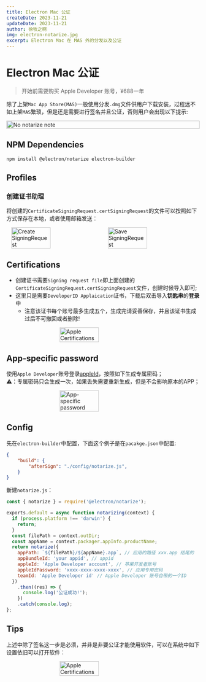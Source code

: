 ```yaml
---
title: Electron Mac 公证
createDate: 2023-11-21
updateDate: 2023-11-21
author: 徐牧之啊
img: electron-notarize.jpg
excerpt: Electron Mac 在 MAS 外的分发以及公证
---
```


# Electron Mac 公证

> 开始前需要购买 Apple Developer 账号，¥688一年

除了上架`Mac App Store(MAS)`一般使用分发`.dmg`文件供用户下载安装，过程远不如上架`MAS`繁琐，但是还是需要进行签名并且公证，否则用户会出现以下提示:
<div style="display: flex;flex-wrap: wrap;justify-content: space-around;width:100%">
<img src="https://moki-blog.oss-cn-chengdu.aliyuncs.com/moki-note/image-20240822231345283.png" alt="No notarize note" width="100%"/>
</div>

## NPM Dependencies

`npm install @electron/notarize electron-builder`

## Profiles
### 创建证书助理
将创建的`CertificateSigningRequest.certSigningRequest`的文件可以按照如下方式保存在本地，或者使用邮箱发送：
<div style="display: flex;flex-wrap: wrap;justify-content: space-around;width:100%">
<img src="https://moki-blog.oss-cn-chengdu.aliyuncs.com/moki-note/image-20240822185425314.png" width="45%" alt="Create SigningRequest">
<img src="https://moki-blog.oss-cn-chengdu.aliyuncs.com/moki-note/image-20240822185523593.png" width="45%" alt="Save SigningRequest">
</div>

## Certifications
+ 创建证书需要`Signing request file`即上面创建的`CertificateSigningRequest.certSigningRequest`文件，创建时候导入即可;
+ 这里只是需要`DeveloperID Applaication`证书，下载后双击导入**钥匙串**的**登录**中
  + 注意该证书每个账号最多生成五个，生成完请妥善保存，并且该证书生成过后不可撤回或者删除!
<div style="display: flex;flex-wrap: wrap;justify-content: space-around;width:100%">
<img src="https://moki-blog.oss-cn-chengdu.aliyuncs.com/moki-note/image-20240822232508616.png" width="45%" alt="Apple Certifications"/>
</div>

## App-specific password

使用`Apple Developer`账号登录[appleId](https://appleid.apple.com/account/manage)，按照如下生成专属密码；
<br/>
⚠️：专属密码只会生成一次，如果丢失需要重新生成，但是不会影响原本的APP；

<div style="display: flex;flex-wrap: wrap;justify-content: space-around;width:100%">
<img src="https://moki-blog.oss-cn-chengdu.aliyuncs.com/moki-note/image-20240822233339150.png" width="45%" alt="App-specific password"/>
</div>

## Config
先在`electron-builder`中配置，下面这个例子是在`pacakge.json`中配置:
```json
{
	"build": {
		"afterSign": "./config/notarize.js",
	}
}
```
新建`notarize.js`：
```javascript
const { notarize } = require('@electron/notarize');

exports.default = async function notarizing(context) {
  if (process.platform !== 'darwin') {
    return;
  }
  const filePath = context.outDir;
  const appName = context.packager.appInfo.productName;
  return notarize({
    appPath: `${filePath}/${appName}.app`, // 应用的路径 xxx.app 结尾的
    appBundleId: 'your appid', // appid
    appleId: 'Apple Developer account', // 苹果开发者账号
    appleIdPassword: 'xxxx-xxxx-xxxx-xxxx', // 应用专用密码
    teamId: 'Apple Developer id' // Apple Developer 账号自带的一个ID
  })
    .then((res) => {
      console.log('公证成功!');
    })
    .catch(console.log);
};
```



## Tips

上述中除了签名这一步是必须，并非是非要公证才能使用软件，可以在系统中如下设置依旧可以打开软件：

<div style="display: flex;flex-wrap: wrap;justify-content: space-around;width:100%">
<img src="https://moki-blog.oss-cn-chengdu.aliyuncs.com/moki-note/image-202408222333391509.png" width="45%" alt="Apple Certifications"/>
</div>